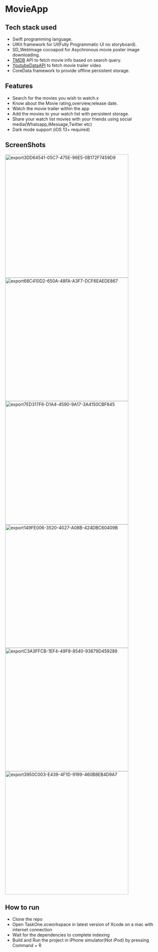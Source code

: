 # MovieApp
## Tech stack used
* Swift programming language. 
* UIKit framework for UI(Fully Programmatic UI no storyboard).
* SD_WebImage cocoapod for Asychronous movie poster image downloading.
* [TMDB](https://www.themoviedb.org/) API to fetch movie info based on search query.
*  [YoutubeDataAPI](https://developers.google.com/youtube/v3) to fetch movie trailer video
* CoreData framework to provide offline persistent storage.


## Features
* Search for the movies you wish to watch.x
* Know about the Movie rating,overview,release date.
* Watch the movie trailer within the app
* Add the movies to your watch list with persistent storage.
* Share your watch list movies with your friends using social media(Whatsapp,iMessage,Twitter etc)
* Dark mode support (iOS 13+ required)

## ScreenShots
<img width="400" height = "400" alt="export3DD64541-05C7-475E-96E5-0B172F7459D9" src="https://user-images.githubusercontent.com/51410810/167257550-67a560f3-c57c-4d54-8374-6403b041dfee.png">
<img width="400" height = "400 "alt="export68C410D2-650A-48FA-A3F7-DCF6EAEDE867" src="https://user-images.githubusercontent.com/51410810/167257640-e178f50b-3e6b-4793-a663-8daff8acd770.png">
<img width="400" height = "400" alt="export7ED317F6-D1A4-4590-9A17-3A4150CBF645" src="https://user-images.githubusercontent.com/51410810/167257750-08902cd0-1d7c-4041-aa6b-5340b324cc82.png">
<img width="400" height = "400" alt="export149FE006-3520-4027-A08B-424DBC60409B" src="https://user-images.githubusercontent.com/51410810/167257910-8fa2139d-6df7-4284-913b-cbd62cbe6df1.png">

<img width="400" height = "400" alt="exportC3A3FFCB-1EF4-49F8-8540-93879D459289" src="https://user-images.githubusercontent.com/51410810/167257999-406d87b9-6541-42d1-ad96-73506a2b9d7b.png">

<img width="400" height = "400" alt="export3950C003-E439-4F1D-9199-460B8EB4D9A7" src="https://user-images.githubusercontent.com/51410810/167258075-a4f7490d-4473-44e6-9d91-eadc63fba0a4.png">

## How to run
* Clone the repo
* Open TaskOne.xcworkspace in latest version of Xcode on a mac with internet connection
* Wait for the dependencies to complete indexing
* Build and Run the project in iPhone simulator(Not iPod) by pressing Command + R


